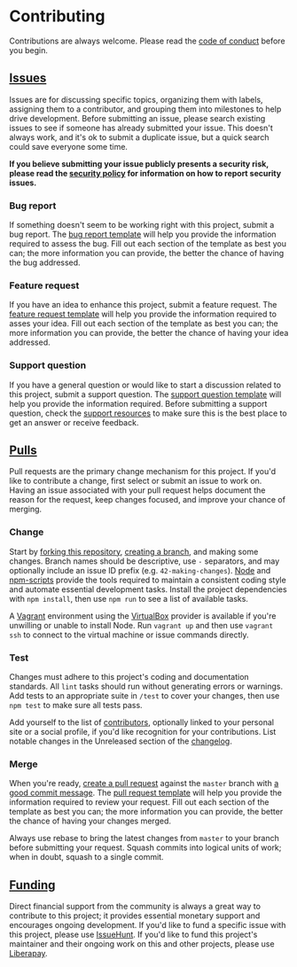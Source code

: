 # Contributing

Contributions are always welcome. Please read the [code of conduct][] before you
begin.

## [Issues][]

Issues are for discussing specific topics, organizing them with labels,
assigning them to a contributor, and grouping them into milestones to help drive
development. Before submitting an issue, please search existing issues to see if
someone has already submitted your issue. This doesn't always work, and it's ok
to submit a duplicate issue, but a quick search could save everyone some time.

**If you believe submitting your issue publicly presents a security risk,
please read the [security policy][] for information on how to report security
issues.**

### Bug report

If something doesn't seem to be working right with this project, submit a bug
report. The [bug report template][] will help you provide the information
required to assess the bug. Fill out each section of the template as best you
can; the more information you can provide, the better the chance of having the
bug addressed.

### Feature request

If you have an idea to enhance this project, submit a feature request. The
[feature request template][] will help you provide the information required to
asses your idea. Fill out each section of the template as best you can; the
more information you can provide, the better the chance of having your idea
addressed.

### Support question

If you have a general question or would like to start a discussion related to
this project, submit a support question. The [support question template][] will
help you provide the information required. Before submitting a support question,
check the [support resources][] to make sure this is the best place to get an
answer or receive feedback.

## [Pulls][]

Pull requests are the primary change mechanism for this project. If you'd like
to contribute a change, first select or submit an issue to work on. Having an
issue associated with your pull request helps document the reason for the
request, keep changes focused, and improve your chance of merging.

### Change

Start by [forking this repository][], [creating a branch][], and making some
changes. Branch names should be descriptive, use `-` separators, and may
optionally include an issue ID prefix (e.g. `42-making-changes`). [Node][] and
[npm-scripts][] provide the tools required to maintain a consistent coding
style and automate essential development tasks. Install the project
dependencies with `npm install`, then use `npm run` to see a list of available
tasks.

A [Vagrant][] environment using the [VirtualBox][] provider is available if
you're unwilling or unable to install Node. Run `vagrant up` and then use
`vagrant ssh` to connect to the virtual machine or issue commands directly.

### Test

Changes must adhere to this project's coding and documentation standards. All
`lint` tasks should run without generating errors or warnings. Add tests to an
appropriate suite in `/test` to cover your changes, then use `npm test` to make
sure all tests pass.

Add yourself to the list of [contributors][], optionally linked to your
personal site or a social profile, if you'd like recognition for your
contributions. List notable changes in the Unreleased section of the
[changelog][].

### Merge

When you're ready, [create a pull request][] against the `master` branch with [a
good commit message][]. The [pull request template][] will help you provide the
information required to review your request. Fill out each section of the
template as best you can; the more information you can provide, the better the
chance of having your changes merged.

Always use rebase to bring the latest changes from `master` to your branch
before submitting your request. Squash commits into logical units of work; when
in doubt, squash to a single commit.

## [Funding][]

Direct financial support from the community is always a great way to contribute
to this project; it provides essential monetary support and encourages ongoing
development. If you'd like to fund a specific issue with this project, please
use [IssueHunt][]. If you'd like to fund this project's maintainer and their
ongoing work on this and other projects, please use [Liberapay][].

[a good commit message]: https://chris.beams.io/posts/git-commit
[bug report template]: https://github.com/mgsisk/stylelint-config/blob/master/.github/ISSUE_TEMPLATE/bug-report.md
[changelog]: https://github.com/mgsisk/stylelint-config/blob/master/docs/CHANGELOG.md
[code of conduct]: https://github.com/mgsisk/stylelint-config/blob/master/docs/CODE_OF_CONDUCT.md
[contributors]: https://github.com/mgsisk/stylelint-config/blob/master/docs/AUTHORS.md
[create a pull request]: https://help.github.com/en/github/collaborating-with-issues-and-pull-requests/about-pull-requests
[creating a branch]: https://help.github.com/en/github/collaborating-with-issues-and-pull-requests/creating-and-deleting-branches-within-your-repository
[feature request template]: https://github.com/mgsisk/stylelint-config/blob/master/.github/ISSUE_TEMPLATE/feature-request.md
[forking this repository]: https://help.github.com/en/github/getting-started-with-github/fork-a-repo
[funding]: https://liberapay.com/mgsisk
[issuehunt]: https://issuehunt.io/r/mgsisk
[issues]: https://github.com/mgsisk/stylelint-config/issues
[liberapay]: https://liberapay.com/mgsisk
[node]: https://nodejs.org
[npm-scripts]: https://docs.npmjs.com/misc/scripts
[pull request template]: https://github.com/mgsisk/stylelint-config/blob/master/.github/PULL_REQUEST_TEMPLATE.md
[pulls]: https://github.com/mgsisk/stylelint-config/pulls
[security policy]: https://github.com/mgsisk/stylelint-config/blob/master/docs/SECURITY.md
[support question template]: https://github.com/mgsisk/stylelint-config/blob/master/.github/ISSUE_TEMPLATE/support-question.md
[support resources]: https://github.com/mgsisk/stylelint-config/blob/master/docs/SUPPORT.md
[vagrant]: https://www.vagrantup.com
[virtualbox]: https://www.virtualbox.org
